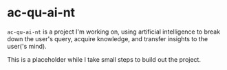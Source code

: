 # ac-qu-ai-nt
`ac-qu-ai-nt` is a project I'm working on, using artificial intelligence to break down the user's query, acquire knowledge, and transfer insights to the user('s mind).

This is a placeholder while I take small steps to build out the project.
